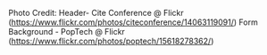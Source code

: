 Photo Credit:
Header- Cite Conference @ Flickr
(https://www.flickr.com/photos/citeconference/14063119091/)
Form Background - PopTech @ Flickr
(https://www.flickr.com/photos/poptech/15618278362/)



 
